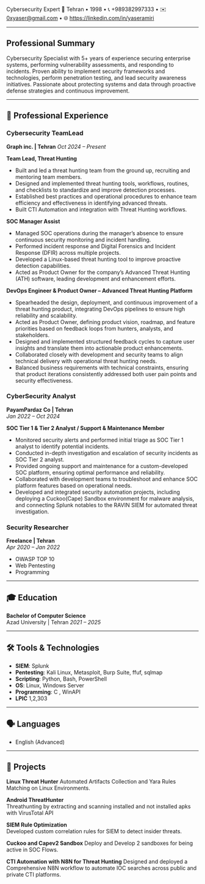 
Cybersecurity Expert
📍 Tehran  • 1998 • 📞 +989382997333 • ✉️ 0xyaser@gmail.com • 🌐 https://linkedin.com/in/yaseramiri 

---

## Professional Summary

Cybersecurity Specialist with 5+ years of experience securing enterprise systems, performing vulnerability assessments, and responding to incidents. Proven ability to implement security frameworks and technologies, perform penetration testing, and lead security awareness initiatives. Passionate about protecting systems and data through proactive defense strategies and continuous improvement.

---

## 💼 Professional Experience

### **Cybersecurity TeamLead**  
**Graph inc. | Tehran**
*Oct 2024 – Present*


**Team Lead, Threat Hunting**

- Built and led a threat hunting team from the ground up, recruiting and mentoring team members.
- Designed and implemented threat hunting tools, workflows, routines, and checklists to standardize and improve detection processes.
- Established best practices and operational procedures to enhance team efficiency and effectiveness in identifying advanced threats.
- Built CTI Automation and integration with Threat Hunting workflows.


**SOC Manager Assist**

- Managed SOC operations during the manager’s absence to ensure continuous security monitoring and incident handling.
- Performed incident response and Digital Forensics and Incident Response (DFIR) across multiple projects.
- Developed a Linux-based threat hunting tool to improve proactive detection capabilities.
- Acted as Product Owner for the company’s Advanced Threat Hunting (ATH) software, leading development and enhancement efforts.


**DevOps Engineer & Product Owner – Advanced Threat Hunting Platform**

- Spearheaded the design, deployment, and continuous improvement of a threat hunting product, integrating DevOps pipelines to ensure high reliability and scalability.
- Acted as Product Owner, defining product vision, roadmap, and feature priorities based on feedback loops from hunters, analysts, and stakeholders.
- Designed and implemented structured feedback cycles to capture user insights and translate them into actionable product enhancements.
- Collaborated closely with development and security teams to align technical delivery with operational threat hunting needs.
- Balanced business requirements with technical constraints, ensuring that product iterations consistently addressed both user pain points and security effectiveness.


### **CyberSecurity Analyst**  
**PayamPardaz Co | Tehran**  
*Jan 2022 – Oct 2024*

**SOC Tier 1 & Tier 2 Analyst / Support & Maintenance Member**

- Monitored security alerts and performed initial triage as SOC Tier 1 analyst to identify potential incidents.
- Conducted in-depth investigation and escalation of security incidents as SOC Tier 2 analyst.
- Provided ongoing support and maintenance for a custom-developed SOC platform, ensuring optimal performance and reliability.
- Collaborated with development teams to troubleshoot and enhance SOC platform features based on operational needs.
- Developed and integrated security automation projects, including deploying a Cuckoo(Cape) Sandbox environment for malware analysis, and connecting Splunk notables to the RAVIN SIEM for automated threat investigation.

### **Security Researcher**
**Freelance | Tehran**  
*Apr 2020 – Jan 2022*
- OWASP TOP 10
- Web Pentesting
- Programming

---

## 🎓 Education

**Bachelor of Computer Science**  
Azad University | Tehran 
*2021 – 2025*

---

## 🛠️ Tools & Technologies
- **SIEM**: Splunk
- **Pentesting**: Kali Linux, Metasploit, Burp Suite, ffuf, sqlmap
- **Scripting**: Python, Bash, PowerShell  
- **OS**: Linux, Windows Server
- **Programming**: C , WinAPI
- **LPIC** 1,2,303

---

## 🗣️ Languages
- English (Advanced)  

---

## 📂 Projects 

**Linux Threat Hunter**
Automated Artifacts Collection and Yara Rules Matching on Linux Environments.

**Android ThreatHunter**  
Threathunting by extracting and scanning installed and not installed apks with VirusTotal API


**SIEM Rule Optimization**  
Developed custom correlation rules for SIEM to detect insider threats.

**Cuckoo and Capev2 Sandbox**
Deploy and Develop 2 sandboxes for being active in SOC Flows.


**CTI Automation with N8N for Threat Hunting**
Designed and deployed a Comprehensive N8N workflow to automate IOC searches across public and private CTI platforms.

